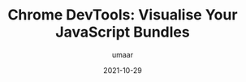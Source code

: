 ---
author: umaar
date: 2021-10-29
permalink: false
tags:
  - user-agents
  - tooling
  - bundling
target_url: https://umaar.com/dev-tips/247-lighthouse-treemap/
title: "Chrome DevTools: Visualise Your JavaScript Bundles"
---
